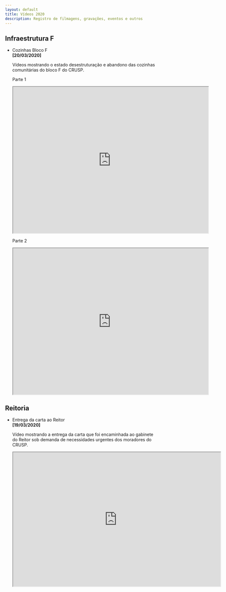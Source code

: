 ```yaml
---
layout: default
title: Vídeos 2020
description: Registro de filmagens, gravações, eventos e outros
---
```


<!-- 
Em href="" colocar dentro das aspas o link 
do arquivo seja no drive ou no próprio github
LEMBRE-SE SEMPRE DE TORNÁ-LO PÚBLICO
-->

## Infraestrutura F
<ul>
	<li>Cozinhas Bloco F</li>
	<b>[20/03/2020]</b>
	<p>Vídeos mostrando o estado desestruturação e abandono das cozinhas comunitárias do bloco F do CRUSP.</p>
	<p>Parte 1</p>
	<iframe src="https://drive.google.com/file/d/1tQeTZzb3QSEt3kxcqYRbTgOoq8qXcPQ4/preview" width="640" height="480"></iframe>
	<p>Parte 2</p>
	<iframe src="https://drive.google.com/file/d/1-JFUHE1vJbNYsKyXkPGcW-A4TVX_TWSR/preview" width="640" height="480"></iframe>
</ul>

## Reitoria
<ul>
	<li>Entrega da carta ao Reitor</li>
	<b>[19/03/2020]</b>
	<p>Vídeo mostrando a entrega da carta que foi encaminhada ao gabinete do Reitor sob demanda de necessidades urgentes dos moradores do CRUSP.</p>
	<iframe src="https://drive.google.com/file/d/1DNtT58BE3C_GGaZ5esOF0NrGJ5BSl7ZM/preview" width="680" height="440"></iframe>
</ul>